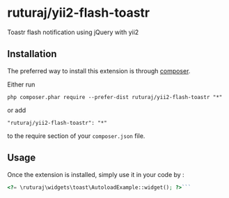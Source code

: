 ruturaj/yii2-flash-toastr
=========================
Toastr flash notification using jQuery with yii2

Installation
------------

The preferred way to install this extension is through [composer](http://getcomposer.org/download/).

Either run

```
php composer.phar require --prefer-dist ruturaj/yii2-flash-toastr "*"
```

or add

```
"ruturaj/yii2-flash-toastr": "*"
```

to the require section of your `composer.json` file.


Usage
-----

Once the extension is installed, simply use it in your code by  :

```php
<?= \ruturaj\widgets\toast\AutoloadExample::widget(); ?>```